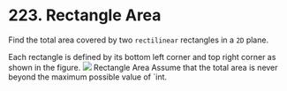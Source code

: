# 223. Rectangle Area
Find the total area covered by two `rectilinear` rectangles in a `2D` plane.

Each rectangle is defined by its bottom left corner and top right corner as shown in the figure.
![](https://leetcode.com/static/images/problemset/rectangle_area.png)
Rectangle Area
Assume that the total area is never beyond the maximum possible value of `int.
